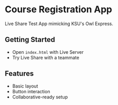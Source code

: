 # Course Registration App

Live Share Test App mimicking KSU's Owl Express.

## Getting Started
- Open `index.html` with Live Server
- Try Live Share with a teammate

## Features
- Basic layout
- Button interaction
- Collaborative-ready setup
